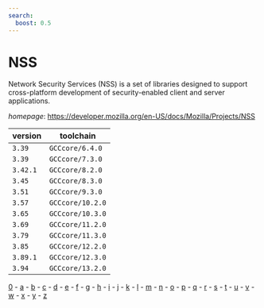 ```yaml
---
search:
  boost: 0.5
---
```

# NSS

Network Security Services (NSS) is a set of libraries designed to support cross-platform development  of security-enabled client and server applications.

*homepage*: <https://developer.mozilla.org/en-US/docs/Mozilla/Projects/NSS>

version | toolchain
--------|----------
``3.39`` | ``GCCcore/6.4.0``
``3.39`` | ``GCCcore/7.3.0``
``3.42.1`` | ``GCCcore/8.2.0``
``3.45`` | ``GCCcore/8.3.0``
``3.51`` | ``GCCcore/9.3.0``
``3.57`` | ``GCCcore/10.2.0``
``3.65`` | ``GCCcore/10.3.0``
``3.69`` | ``GCCcore/11.2.0``
``3.79`` | ``GCCcore/11.3.0``
``3.85`` | ``GCCcore/12.2.0``
``3.89.1`` | ``GCCcore/12.3.0``
``3.94`` | ``GCCcore/13.2.0``

[0](../0/index.md) - [a](../a/index.md) - [b](../b/index.md) - [c](../c/index.md) - [d](../d/index.md) - [e](../e/index.md) - [f](../f/index.md) - [g](../g/index.md) - [h](../h/index.md) - [i](../i/index.md) - [j](../j/index.md) - [k](../k/index.md) - [l](../l/index.md) - [m](../m/index.md) - [n](../n/index.md) - [o](../o/index.md) - [p](../p/index.md) - [q](../q/index.md) - [r](../r/index.md) - [s](../s/index.md) - [t](../t/index.md) - [u](../u/index.md) - [v](../v/index.md) - [w](../w/index.md) - [x](../x/index.md) - [y](../y/index.md) - [z](../z/index.md)


